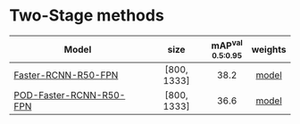 # Two-Stage methods
|Model  | size |mAP<sup>val<br>0.5:0.95 | weights |
| ------|:---: | :---:                  | :---:   |
|[Faster-RCNN-R50-FPN](https://gitlab.bj.sensetime.com/spring2/universal-perception/-/tree/det-debug/configs/det/for_benmark/faster_rcnn_r50_fpn_1x.yaml)    |[800, 1333]  |38.2 | [model]() |
|[POD-Faster-RCNN-R50-FPN](https://gitlab.bj.sensetime.com/spring2/universal-perception/-/tree/det-debug/configs/det/pod_convert/faster-rcnn-R50-FPN-1x.yaml)    |[800, 1333]  |36.6 | [model]() |
